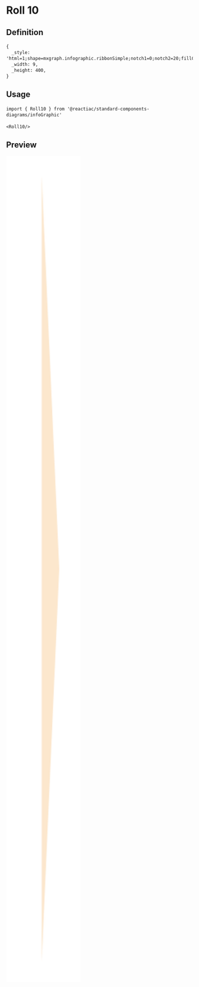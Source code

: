 # Roll 10

## Definition

```
{
  _style: 'html=1;shape=mxgraph.infographic.ribbonSimple;notch1=0;notch2=20;fillColor=#FCE7CD;strokeColor=none;align=right;verticalAlign=middle;fontColor=#ffffff;fontSize=14;fontStyle=1;shadow=0;spacingRight=25;',
  _width: 9,
  _height: 400,
}
```

## Usage

```
import { Roll10 } from '@reactiac/standard-components-diagrams/infoGraphic'

<Roll10/>
```

## Preview

<img src="./roll-10.png" width="200"/>
